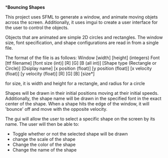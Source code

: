 ***Bouncing Shapes**

This project uses SFML to generate a window, and animate moving objets across the screen.
Additionally, it uses imgui to create a user interface for the user to control the objects.

Objects that are animated are simple 2D circles and rectangles.
The window size, font specification, and shape configurations are read in from a single file.

The format of the file is as follows:
Window [width] [height] (integers)
Font [ttf filename] [font size (int)] [R] [G] [B (all int)]
[Shape type (Rectangle or Circle)] [Dsiplay name] [x position (float)] [y position (float)] [x velocity (float)] [y velocity (float)] [R] [G] [B] [size*]

for size, it is width and height for a rectangle, and radius for a circle

Shapes will be drawn in their initial positions moving at their initial speeds. Additionally, 
the shape name will be drawn in the specified font in the exact center of the shape.
When a shape hits the edge of the window, it will 'bounce' off and move with the opposite velocity.

The gui will allow the user to select a specific shape on the screen by its name.
The user will then be able to:
- Toggle whether or not the selected shape will be drawn
- change the scale of the shape
- Change the color of the shape
- Change the name of the shape

